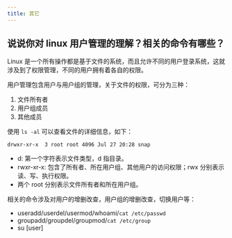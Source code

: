 ```yaml
---
title: 其它
---
```


## 说说你对 linux 用户管理的理解？相关的命令有哪些？

Linux 是一个所有操作都是基于文件的系统，而且允许不同的用户登录系统，这就涉及到了权限管理，不同的用户拥有着各自的权限。

用户管理包含用户与用户组的管理，关于文件的权限，可分为三种：

1. 文件所有者
2. 用户组成员
3. 其他成员

使用 `ls -al` 可以查看文件的详细信息，如下：

```shell
drwxr-xr-x  3 root root 4096 Jul 27 20:28 snap
```

- d: 第一个字符表示文件类型，d 指目录。
- rwxr-xr-x: 包含了所有者、所在用户组、其他用户的访问权限；rwx 分别表示读、写、执行权限。
- 两个 root 分别表示文件所有者和所在用户组。

相关的命令涉及对用户的增删改查，用户组的增删改查，切换用户等：

- useradd/userdel/usermod/whoami/`cat /etc/passwd`
- groupadd/groupdel/groupmod/`cat /etc/group`
- su [user]
